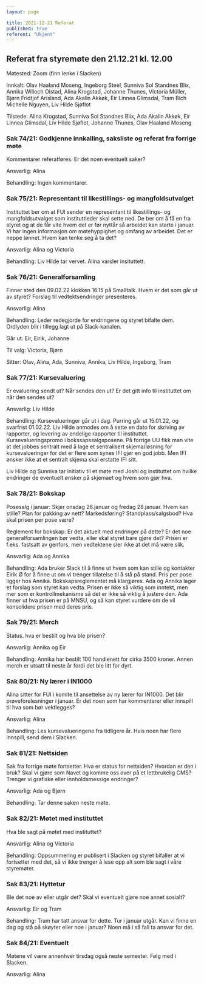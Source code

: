 ```yaml
---
layout: page

title: 2021-12-21 Referat
published: true
referent: "Ukjent"
---
```


## Referat fra styremøte den 21.12.21 kl. 12.00

Møtested: Zoom (finn lenke i Slacken)

Innkalt: Olav Haaland Moseng, Ingeborg Steel, Sunniva Sol Standnes Blix, Annika Willoch Olstad, Alina Krogstad, Johanne Thunes, Victoria Müller, Bjørn Fridtjof Arisland, Ada Akalin Akkøk, Eir Linnea Glimsdal, Tram Bich Michelle Nguyen, Liv Hilde Sjøflot

Tilstede: Alina Krogstad, Sunniva Sol Standnes Blix, Ada Akalin Akkøk, Eir Linnea Glimsdal, Liv Hilde Sjøflot, Johanne Thunes, Olav Haaland Moseng

### Sak 74/21: Godkjenne innkalling, saksliste og referat fra forrige møte

Kommentarer referatføres. Er det noen eventuelt saker?

Ansvarlig: Alina

Behandling: Ingen kommentarer.

### Sak 75/21: Representant til likestillings- og mangfoldsutvalget

Instituttet ber om at FUI sender en representant til likestillings- og mangfoldsutvalget som instituttleder skal sette ned. De ber om å få en fra styret og at de får vite hvem det er før nyttår så arbeidet kan starte i januar. Vi har ingen informasjon om møtehyppighet og omfang av arbeidet. Det er neppe lønnet. Hvem kan tenke seg å ta det?

Ansvarlig: Alina og Victoria

Behandling: Liv Hilde tar vervet. Alina varsler insituttett.

### Sak 76/21: Generalforsamling

Finner sted den 09.02.22 klokken 16.15 på Smalltalk. Hvem er det som går ut av styret? Forslag til vedtektsendringer presenteres.

Ansvarlig: Alina

Behandling: Leder redegjorde for endringene og styret bifalte dem. Ordlyden blir i tillegg lagt ut på Slack-kanalen.

Går ut: Eir, Eirik, Johanne

Til valg: Victoria, Bjørn

Sitter: Olav, Alina, Ada, Sunniva, Annika, Liv Hilde, Ingeborg, Tram

### Sak 77/21: Kursevaluering

Er evaluering sendt ut? Når sendes den ut? Er det gitt info til instituttet om når den sendes ut?

Ansvarlig: Liv Hilde

Behandling: Kursevalueringer går ut i dag. Purring går ut 15.01.22, og svarfrist 01.02.22. Liv Hilde anmodes om å sette en dato for skriving av rapporter, og levering av endelige rapporter til instituttet. Kursevalueringspromo i bokssapssalgsposene. På forrige UU fikk man vite at det jobbes sentralt med å lage et sentralisert skjema/løsning for kursevalueringer for det er flere som synes IFI gjør en god jobb. Men IFI ønsker ikke at et sentralt skjema skal erstatte IFI sitt.

Liv Hilde og Sunniva tar initiativ til et møte med Joshi og instituttet om hvilke endringer de eventuelt ønsker på skjemaet og hvem som gjør hva.

### Sak 78/21: Bokskap

Posesalg i januar: Skjer onsdag 26.januar og fredag 28.januar. Hvem kan stille? Plan for pakking av nett? Markedsføring? Standplass/salgsbod? Hva skal prisen per pose være?

Reglement for bokskap: Er det aktuelt med endringer på dette? Er det noe generalforsamlingen bør vedta, eller skal styret bare gjøre det? Prisen er f.eks. fastsatt av genfors, men vedtektene sier ikke at det må være slik.

Ansvarlig: Ada og Annika

Behandling: Ada bruker Slack til å finne ut hvem som kan stille og kontakter Eirik Ø for å finne ut om vi trenger tillatelse til å stå på stand. Pris per pose ligger hos Annika. Bokskapsreglementet må klargjøres. Ada og Annika lager et forslag som styret kan vedta. Prisen er ikke så viktig som inntekt, men mer som er kontrollmekanisme så det er ikke så viktig å justere den. Ada finner ut hva prisen er på MNSU, og så kan styret vurdere om de vil konsolidere prisen med deres pris.

### Sak 79/21: Merch

Status. hva er bestilt og hva ble prisen?

Ansvarlig: Annika og Eir

Behandling: Annika har bestilt 100 handlenett for cirka 3500 kroner. Annen merch er utsatt til neste år fordi det ble litt for dyrt.

### Sak 80/21: Ny lærer i IN1000

Alina sitter for FUI i komite til ansettelse av ny lærer for IN1000. Det blir prøveforelesninger i januar. Er det noen som har kommentarer eller innspill til hva som bør vektlegges?

Ansvarlig: Alina

Behandling: Les kursevalueringene fra tidligere år. Hvis noen har flere innspill, send dem i Slacken.

### Sak 81/21: Nettsiden

Sak fra forrige møte fortsetter. Hva er status for nettsiden? Hvordan er den i bruk? Skal vi gjøre som Navet og komme oss over på et lettbrukelig CMS? Trenger vi grafiske eller innholdsmessige endringer?

Ansvarlig: Ada og Bjørn

Behandling: Tar denne saken neste møte.

### Sak 82/21: Møtet med instituttet

Hva ble sagt på møtet med instituttet?

Ansvarlig: Alina og Victoria

Behandling: Oppsummering er publisert i Slacken og styret bifaller at vi fortsetter med det, så vi ikke trenger å lese opp alt som ble sagt i våre styremøter.

### Sak 83/21: Hyttetur

Ble det noe av eller utgår det? Skal vi eventuelt gjøre noe annet sosialt?

Ansvarlig: Eir og Tram

Behandling: Tram har tatt ansvar for dette. Tur i januar utgår. Kan vi finne en dag og stå på skøyter eller noe i januar? Noen må i så fall ta ansvar for det.

### Sak 84/21: Eventuelt

Møtene vil være annenhver tirsdag også neste semester. Følg med i Slacken.

Ansvarlig: Alina
